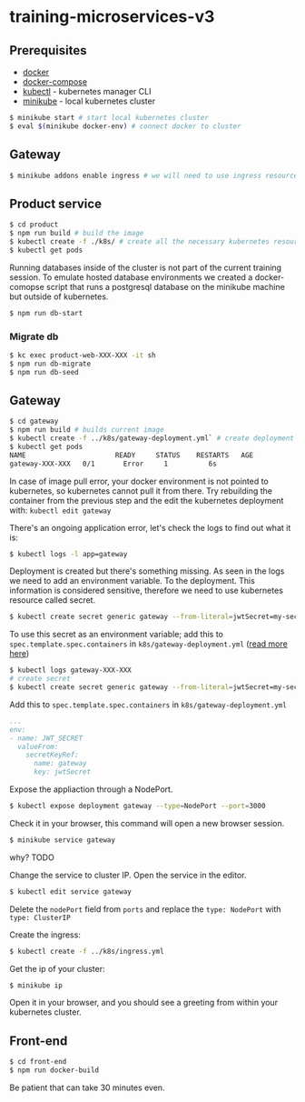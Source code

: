 # training-microservices-v3

## Prerequisites

- [docker](https://www.docker.com/)
- [docker-compose](https://docs.docker.com/compose/)
- [kubectl](https://kubernetes.io/docs/tasks/tools/install-kubectl/) - kubernetes manager CLI
- [minikube](https://github.com/kubernetes/minikube) - local kubernetes cluster
```bash
$ minikube start # start local kubernetes cluster
$ eval $(minikube docker-env) # connect docker to cluster
```

## Gateway

```sh
$ minikube addons enable ingress # we will need to use ingress resources
```

## Product service

```bash
$ cd product
$ npm run build # build the image
$ kubectl create -f ./k8s/ # create all the necessary kubernetes resources
$ kubectl get pods
```

Running databases inside of the cluster is not part of the current training session. To emulate hosted database
environments we created a docker-comopse script that runs a postgresql database on the minikube machine but outside of
kubernetes.

```bash
$ npm run db-start
```

### Migrate db

```bash
$ kc exec product-web-XXX-XXX -it sh
$ npm run db-migrate
$ npm run db-seed
```

## Gateway

```bash
$ cd gateway
$ npm run build # builds current image
$ kubectl create -f ../k8s/gateway-deployment.yml` # create deployment
$ kubectl get pods
NAME                      READY     STATUS    RESTARTS   AGE
gateway-XXX-XXX   0/1       Error     1          6s
```

In case of image pull error, your docker environment is not pointed to kubernetes, so kubernetes cannot pull it from
there. Try rebuilding the container from the previous step and the edit the kubernetes deployment with:
`kubectl edit gateway`

There's an ongoing application error, let's check the logs to find out what it is:

```bash
$ kubectl logs -l app=gateway
```

Deployment is created but there's something missing. As seen in the logs we need to add an environment variable. To the
deployment. This information is considered sensitive, therefore we need to use kubernetes resource called secret.

```bash
$ kubectl create secret generic gateway --from-literal=jwtSecret=my-secret # create secret
```

To use this secret as an environment variable; add this to `spec.template.spec.containers` in
`k8s/gateway-deployment.yml`
([read more here](https://kubernetes.io/docs/tasks/inject-data-application/define-environment-variable-container/))

```sh
$ kubectl logs gateway-XXX-XXX
# create secret
$ kubectl create secret generic gateway --from-literal=jwtSecret=my-secret
```

Add this to `spec.template.spec.containers` in `k8s/gateway-deployment.yml`

```yaml
...
env:
- name: JWT_SECRET
  valueFrom:
    secretKeyRef:
      name: gateway
      key: jwtSecret
```

Expose the appliaction through a NodePort.

```sh
$ kubectl expose deployment gateway --type=NodePort --port=3000
```

Check it in your browser, this command will open a new browser session.

```sh
$ minikube service gateway
```

why? TODO

Change the service to cluster IP. Open the service in the editor.

```sh
$ kubectl edit service gateway
```

Delete the `nodePort` field from `ports` and replace the `type: NodePort` with `type: ClusterIP`


Create the ingress:

```sh
$ kubectl create -f ../k8s/ingress.yml
```

Get the ip of your cluster:

```sh
$ minikube ip
```

Open it in your browser, and you should see a greeting from within your kubernetes cluster.

## Front-end

```sh
$ cd front-end
$ npm run docker-build
```

Be patient that can take 30 minutes even.

